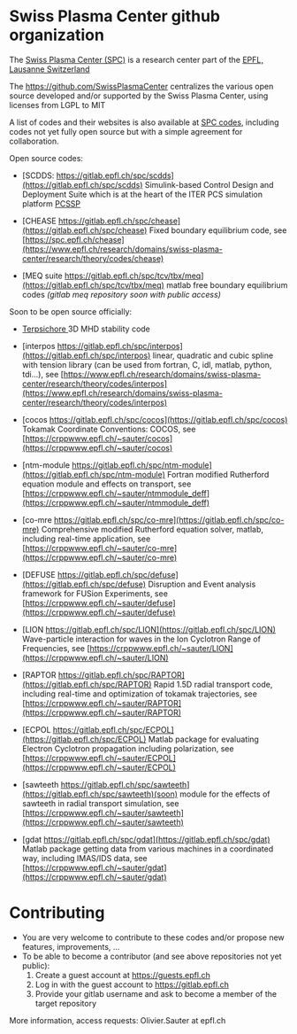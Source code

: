 # Swiss Plasma Center github organization

The [Swiss Plasma Center (SPC)](https://www.epfl.ch/research/domains/swiss-plasma-center) is a research center part of the [EPFL, Lausanne Switzerland](https://www.epfl.ch)

The https://github.com/SwissPlasmaCenter centralizes the various open source developed and/or supported by the Swiss Plasma Center, using licenses from LGPL to MIT

A list of codes and their websites is also available at [SPC codes](https://www.epfl.ch/research/domains/swiss-plasma-center/research/theory/codes), including codes not yet fully open source but with a simple agreement for collaboration.

Open source codes:

- [SCDDS: https://gitlab.epfl.ch/spc/scdds](https://gitlab.epfl.ch/spc/scdds) Simulink-based Control Design and Deployment Suite which is at the heart of the ITER PCS simulation platform [PCSSP](https://github.com/iterorganization/pcssp)

- [CHEASE https://gitlab.epfl.ch/spc/chease](https://gitlab.epfl.ch/spc/chease) Fixed boundary equilibrium code, see [https://spc.epfl.ch/chease](https://www.epfl.ch/research/domains/swiss-plasma-center/research/theory/codes/chease)

- [MEQ suite https://gitlab.epfl.ch/spc/tcv/tbx/meq](https://gitlab.epfl.ch/spc/tcv/tbx/meq) matlab free boundary equilibrium codes *(gitlab meq repository soon with public access)*

Soon to be open source officially:

- [Terpsichore ]() 3D MHD stability code

- [interpos https://gitlab.epfl.ch/spc/interpos](https://gitlab.epfl.ch/spc/interpos) linear, quadratic and cubic spline with tension library (can be used from fortran, C, idl, matlab, python, tdi...), see [https://www.epfl.ch/research/domains/swiss-plasma-center/research/theory/codes/interpos](https://www.epfl.ch/research/domains/swiss-plasma-center/research/theory/codes/interpos)

- [cocos https://gitlab.epfl.ch/spc/cocos](https://gitlab.epfl.ch/spc/cocos) Tokamak Coordinate Conventions: COCOS, see [https://crppwww.epfl.ch/~sauter/cocos](https://crppwww.epfl.ch/~sauter/cocos)

- [ntm-module https://gitlab.epfl.ch/spc/ntm-module](https://gitlab.epfl.ch/spc/ntm-module) Fortran modified Rutherford equation module and effects on transport, see [https://crppwww.epfl.ch/~sauter/ntmmodule_deff](https://crppwww.epfl.ch/~sauter/ntmmodule_deff)

- [co-mre https://gitlab.epfl.ch/spc/co-mre](https://gitlab.epfl.ch/spc/co-mre) Comprehensive modified Rutherford equation solver, matlab, including real-time application, see [https://crppwww.epfl.ch/~sauter/co-mre](https://crppwww.epfl.ch/~sauter/co-mre)

- [DEFUSE https://gitlab.epfl.ch/spc/defuse](https://gitlab.epfl.ch/spc/defuse) Disruption and Event analysis framework for FUSion Experiments, see [https://crppwww.epfl.ch/~sauter/defuse](https://crppwww.epfl.ch/~sauter/defuse)

- [LION https://gitlab.epfl.ch/spc/LION](https://gitlab.epfl.ch/spc/LION) Wave-particle interaction for waves in the Ion Cyclotron Range of Frequencies, see [https://crppwww.epfl.ch/~sauter/LION](https://crppwww.epfl.ch/~sauter/LION)

- [RAPTOR https://gitlab.epfl.ch/spc/RAPTOR](https://gitlab.epfl.ch/spc/RAPTOR) Rapid 1.5D radial transport code, including real-time and optimization of tokamak trajectories, see [https://crppwww.epfl.ch/~sauter/RAPTOR](https://crppwww.epfl.ch/~sauter/RAPTOR)

- [ECPOL https://gitlab.epfl.ch/spc/ECPOL](https://gitlab.epfl.ch/spc/ECPOL) Matlab package for evaluating Electron Cyclotron propagation including polarization, see [https://crppwww.epfl.ch/~sauter/ECPOL](https://crppwww.epfl.ch/~sauter/ECPOL)

- [sawteeth https://gitlab.epfl.ch/spc/sawteeth](https://gitlab.epfl.ch/spc/sawteeth)(soon) module for the effects of sawteeth in radial transport simulation, see [https://crppwww.epfl.ch/~sauter/sawteeth](https://crppwww.epfl.ch/~sauter/sawteeth)

- [gdat https://gitlab.epfl.ch/spc/gdat](https://gitlab.epfl.ch/spc/gdat) Matlab package getting data from various machines in a coordinated way, including IMAS/IDS data, see [https://crppwww.epfl.ch/~sauter/gdat](https://crppwww.epfl.ch/~sauter/gdat)

# Contributing
- You are very welcome to contribute to these codes and/or propose new features, improvements, ...
- To be able to become a contributor (and see above repositories not yet public):
  1. Create a guest account at https://guests.epfl.ch
  2. Log in with the guest account to https://gitlab.epfl.ch
  3. Provide your gitlab username and ask to become a member of the target repository
 

More information, access requests: Olivier.Sauter at epfl.ch
